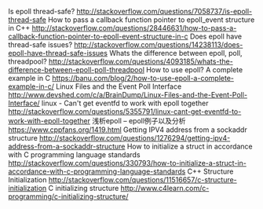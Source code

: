 Is epoll thread-safe?
http://stackoverflow.com/questions/7058737/is-epoll-thread-safe
How to pass a callback function pointer to epoll_event structure in C++
http://stackoverflow.com/questions/28446631/how-to-pass-a-callback-function-pointer-to-epoll-event-structure-in-c
Does epoll have thread-safe issues?
http://stackoverflow.com/questions/14238113/does-epoll-have-thread-safe-issues
Whats the difference between epoll, poll, threadpool?
http://stackoverflow.com/questions/4093185/whats-the-difference-between-epoll-poll-threadpool
How to use epoll? A complete example in C
https://banu.com/blog/2/how-to-use-epoll-a-complete-example-in-c/
Linux Files and the Event Poll Interface
http://www.devshed.com/c/a/BrainDump/Linux-Files-and-the-Event-Poll-Interface/
linux - Can't get eventfd to work with epoll together
http://stackoverflow.com/questions/5355791/linux-cant-get-eventfd-to-work-with-epoll-together
浅析epoll – epoll例子以及分析
https://www.cppfans.org/1419.html
Getting IPV4 address from a sockaddr structure
http://stackoverflow.com/questions/1276294/getting-ipv4-address-from-a-sockaddr-structure
How to initialize a struct in accordance with C programming language standards
http://stackoverflow.com/questions/330793/how-to-initialize-a-struct-in-accordance-with-c-programming-language-standards
C++ Structure Initialization
http://stackoverflow.com/questions/11516657/c-structure-initialization
C initializing structure
http://www.c4learn.com/c-programming/c-initializing-structure/
